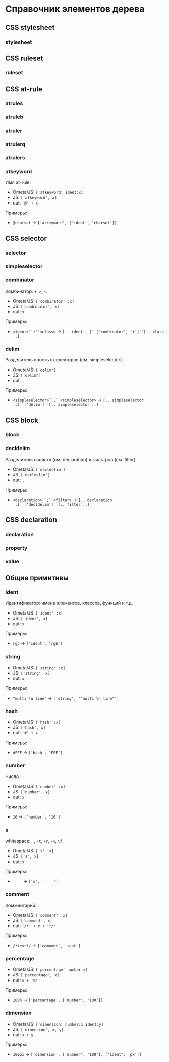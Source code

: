 # Справочник элементов дерева

## CSS stylesheet

### stylesheet

## CSS ruleset

### ruleset

## CSS at-rule

### atrules

### atruleb

### atruler

### atrulerq

### atrulers

### atkeyword

Имя at-rule.

* Ometa/JS: `['atkeyword' ident:x]`
* JS: `['atkeyword', x]`
* out: `'@' + x`

Примеры:

* `@charset` -> `['atkeyword', ['ident', 'charset']]`

## CSS selector

### selector

### simpleselector

### combinator

Комбинатор: `+`, `>`, `~`.

* Ometa/JS: `['combinator' :x]`
* JS: `['combinator', x]`
* out: `x`

Примеры:

* `<ident>``+``<class>` -> `[.. ident.. ]``['combinator', '+']``[.. class ..]`

### delim

Разделитель простых селекторов (см. simpleselector).

* Ometa/JS: `['delim']`
* JS: `['delim']`
* out: `,`

Примеры:

* `<simpleselector>``,``<simpleselector>` -> `[.. simpleselector ..]``['delim']``[.. simpleselector ..]`

## CSS block

### block

### decldelim

Разделитель свойств (см. declaration) и фильтров (см. filter).

* Ometa/JS: `['decldelim']`
* JS: `['decldelim']`
* out: `;`

Примеры:

* `<declaration>``;``<filter>` -> `[.. declaration ..]``['decldelim']``[.. filter ..]`

## CSS declaration

### declaration

### property

### value

## Общие примитивы

### ident

Идентификатор: имена элементов, классов, функций и т.д.

* Ometa/JS: `['ident' :x]`
* JS: `['ident', x]`
* out: `x`

Примеры:

* `rgb` -> `['ident', 'rgb']`

### string

* Ometa/JS: `['string' :x]`
* JS: `['string', x]`
* out: `x`

Примеры:

* `"multi \n line"` -> `['string', '"multi \n line"']`

### hash

* Ometa/JS: `['hash' :x]`
* JS: `['hash', x]`
* out: `'#' + x`

Примеры:

* `#FFF` -> `['hash', 'FFF']`

### number

Число.

* Ometa/JS: `['number' :x]`
* JS: `['number', x]`
* out: `x`

Примеры:

* `10` -> `['number', '10']`

### s

whitespace: ` `, `\t`, `\r`, `\n`, `\f`.

* Ometa/JS: `['s' :x]`
* JS: `['s', x]`
* out: `x`

Примеры:

* `    ` -> `['s', '    ']`

### comment

Комментарий.

* Ometa/JS: `['comment' :x]`
* JS: `['comment', x]`
* out: `'/*' + x + '*/'`

Примеры:

* `/*test*/` -> `['comment', 'test']`

### percentage

* Ometa/JS: `['percentage' number:x]`
* JS: `['percentage', x]`
* out: `x + '%'`

Примеры:

* `100%` -> `['percentage', ['number', '100']]`

### dimension

* Ometa/JS: `['dimension' number:x ident:y]`
* JS: `['dimension', x, y]`
* out: `x + y`

Примеры:

* `100px` -> `['dimension', ['number', '100'], ['ident', 'px']]`
